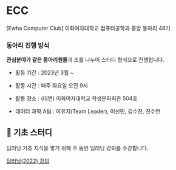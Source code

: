 # ECC
[Ewha Computer Club] 이화여자대학교 컴퓨터공학과 중앙 동아리 48기

### 동아리 진행 방식
**관심분야가 같은 동아리원들**과 조를 나누어 스터디 형식으로 진행됩니다.

- 활동 기간 : 2023년 3월 ~ 

- 활동 시간 : 매주 화요일 오전 9시

- 활동 장소 : (대면) 이화여자대학교 학생문화회관 504호

- 데이터 과학 A팀 : 이유지(Team Leader), 이선민, 김수진, 진수연

## 🐣 기초 스터디
딥러닝 기초 지식을 쌓기 위해 주 동안 딥러닝 강의를 수강합니다.

[딥러닝(2022) 강의](https://www.youtube.com/playlist?app=desktop&list=PLeiav_J6JcY8iFItzNZ_6PMlz9W4_jz5J, "Youtube")
